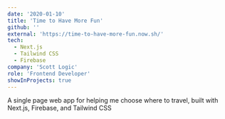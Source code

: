 ```yaml
---
date: '2020-01-10'
title: 'Time to Have More Fun'
github: ''
external: 'https://time-to-have-more-fun.now.sh/'
tech:
  - Next.js
  - Tailwind CSS
  - Firebase
company: 'Scott Logic'
role: 'Frontend Developer'
showInProjects: true
---
```


A single page web app for helping me choose where to travel, built with Next.js, Firebase, and Tailwind CSS
